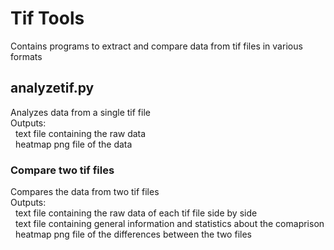# Tif Tools

Contains programs to extract and compare data from tif files in various formats

## analyzetif.py

Analyzes data from a single tif file  
Outputs:  
&nbsp;&nbsp;text file containing the raw data  
&nbsp;&nbsp;heatmap png file of the data

### Compare two tif files

Compares the data from two tif files  
Outputs:  
&nbsp;&nbsp;text file containing the raw data of each tif file side by side  
&nbsp;&nbsp;text file containing general information and statistics about the comaprison  
&nbsp;&nbsp;heatmap png file of the differences between the two files
